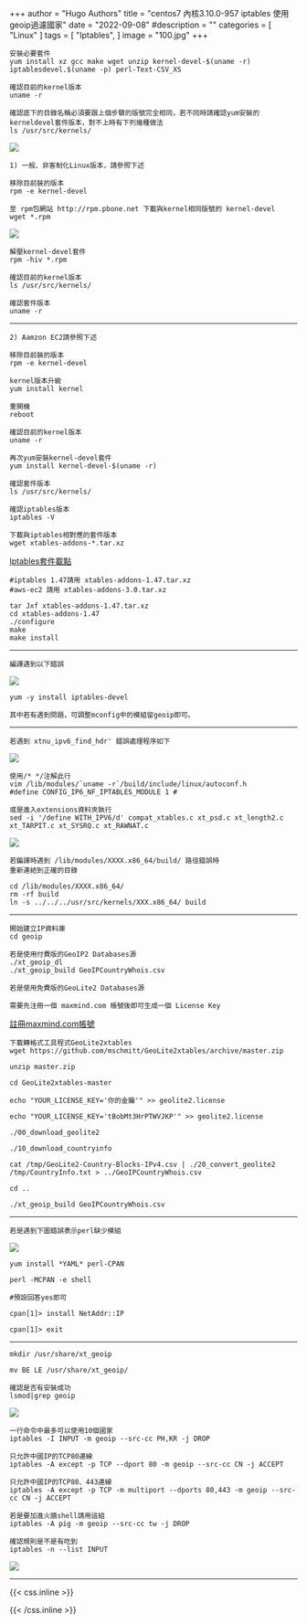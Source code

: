 +++
author = "Hugo Authors"
title = "centos7 內核3.10.0-957 iptables 使用geoip過濾國家"
date = "2022-09-08"
#description = ""
categories = [
    "Linux"
]
tags = [
    "Iptables",
]
image = "100.jpg"
+++

    
    安裝必要套件
    yum install xz gcc make wget unzip kernel-devel-$(uname -r) iptablesdevel.$(uname -p) perl-Text-CSV_XS
    
    確認目前的kernel版本
    uname -r
    
    確認底下的目錄名稱必須要跟上個步驟的版號完全相同，若不同時請確認yum安裝的kerneldevel套件版本，對不上時有下列幾種做法
    ls /usr/src/kernels/
    
   ![](01.png)
    
    1) 一般、非客制化Linux版本，請參照下述
    
    移除目前裝的版本
    rpm -e kernel-devel
    
    至 rpm包網站 http://rpm.pbone.net 下載與kernel相同版號的 kernel-devel
    wget *.rpm
    
   ![](02.png)
   
    解壓kernel-devel套件
    rpm -hiv *.rpm
    
    確認目前的kernel版本
    ls /usr/src/kernels/
    
    確認套件版本
    uname -r
  ---
    2) Aamzon EC2請參照下述
    
    移除目前裝的版本
    rpm -e kernel-devel
    
    kernel版本升級
    yum install kernel
    
    重開機
    reboot
  
    確認目前的kernel版本
    uname -r
    
    再次yum安裝kernel-devel套件
    yum install kernel-devel-$(uname -r)
    
    確認套件版本
    ls /usr/src/kernels/
    
    確認iptables版本
    iptables -V
    
    下載與iptables相對應的套件版本
    wget xtables-addons-*.tar.xz
   [Iptables套件載點](https://sourceforge.net/projects/xtables-addons/files/Xtablesaddons/)
    
    #iptables 1.47請用 xtables-addons-1.47.tar.xz
    #aws-ec2 請用 xtables-addons-3.0.tar.xz
    
    tar Jxf xtables-addons-1.47.tar.xz
    cd xtables-addons-1.47
    ./configure
    make
    make install
   ---
    編譯遇到以下錯誤
   ![](03.png)    
    
    yum -y install iptables-devel
    
    其中若有遇到問題，可調整mconfig中的模組留geoip即可。
   --- 
    若遇到 xtnu_ipv6_find_hdr' 錯誤處理程序如下
 
   ![](04.png)
   
    使用/* */注解此行
    vim /lib/modules/`uname -r`/build/include/linux/autoconf.h
    #define CONFIG_IP6_NF_IPTABLES_MODULE 1 #
    
    或是進入extensions資料夾執行
    sed -i '/define WITH_IPV6/d' compat_xtables.c xt_psd.c xt_length2.c xt_TARPIT.c xt_SYSRQ.c xt_RAWNAT.c
    
   ![](05.png)
   
    若鍽譯時遇到 /lib/modules/XXXX.x86_64/build/ 路徑錯誤時
    重新連結到正確的目錄
    
    cd /lib/modules/XXXX.x86_64/
    rm -rf build
    ln -s ../../../usr/src/kernels/XXX.x86_64/ build  
  ---    
    開始建立IP資料庫
    cd geoip
    
    若是使用付費版的GeoIP2 Databases源
    ./xt_geoip_dl
    ./xt_geoip_build GeoIPCountryWhois.csv
    
    若是使用免費版的GeoLite2 Databases源
    
    需要先注冊一個 maxmind.com 帳號後即可生成一個 License Key
   
   [註冊maxmind.com帳號](https://www.maxmind.com/en/geolite2/signup?lang=en) 
  
    下載轉格式工具程式GeoLite2xtables
    wget https://github.com/mschmitt/GeoLite2xtables/archive/master.zip
    
    unzip master.zip
    
    cd GeoLite2xtables-master
    
    echo "YOUR_LICENSE_KEY='你的金鑰'" >> geolite2.license
    
    echo "YOUR_LICENSE_KEY='tBobMt3HrPTWVJKP'" >> geolite2.license
    
    ./00_download_geolite2
    
    ./10_download_countryinfo
    
    cat /tmp/GeoLite2-Country-Blocks-IPv4.csv | ./20_convert_geolite2 /tmp/CountryInfo.txt > ../GeoIPCountryWhois.csv
    
    cd ..
    
    ./xt_geoip_build GeoIPCountryWhois.csv   
   ---   
    若是遇到下圖錯誤表示perl缺少模組
    
   ![](06.png)
   
    yum install *YAML* perl-CPAN
    
    perl -MCPAN -e shell
    
    #預設回答yes即可
    
    cpan[1]> install NetAddr::IP
    
    cpan[1]> exit   
   ---   
    mkdir /usr/share/xt_geoip
    
    mv BE LE /usr/share/xt_geoip/
    
    確認是否有安裝成功
    lsmod|grep geoip
    
   ![](07.png)

    一行命令中最多可以使用10個國家
    iptables -I INPUT -m geoip --src-cc PH,KR -j DROP
    
    只允許中國IP的TCP80連線
    iptables -A except -p TCP --dport 80 -m geoip --src-cc CN -j ACCEPT
    
    只允許中國IP的TCP80、443連線
    iptables -A except -p TCP -m multiport --dports 80,443 -m geoip --src-cc CN -j ACCEPT
    
    若是要加進火牆shell請用這組
    iptables -A pig -m geoip --src-cc tw -j DROP
    
    確認規則是不是有吃到
    iptables -n --list INPUT
    
   ![](08.png)

   

***

{{< css.inline >}}
<style>
.emojify {
	font-family: Apple Color Emoji, Segoe UI Emoji, NotoColorEmoji, Segoe UI Symbol, Android Emoji, EmojiSymbols;
	font-size: 2rem;
	vertical-align: middle;
}
@media screen and (max-width:650px) {
  .nowrap {
    display: block;
    margin: 25px 0;
  }
}
</style>
{{< /css.inline >}}
